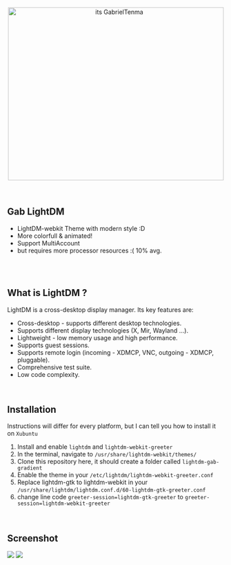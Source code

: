<br>
<p align="center">
  <img src="https://i.imgur.com/3lzaO71.png" alt="its GabrielTenma" width="500" height="400">
</p>
<br>

## Gab LightDM
- LightDM-webkit Theme with modern style :D
- More colorfull & animated!
- Support MultiAccount
- but requires more processor resources :( 10% avg.
<br>
<br>

## What is LightDM ?
LightDM is a cross-desktop display manager. Its key features are:
   - Cross-desktop - supports different desktop technologies.
   - Supports different display technologies (X, Mir, Wayland ...).
   - Lightweight - low memory usage and high performance.
   - Supports guest sessions.
   - Supports remote login (incoming - XDMCP, VNC, outgoing - XDMCP, pluggable).
   - Comprehensive test suite.
   - Low code complexity.
<br>

## Installation
Instructions will differ for every platform, but I can tell you how to install it on `Xubuntu`

1. Install and enable `lightdm` and `lightdm-webkit-greeter`
2. In the terminal, navigate to `/usr/share/lightdm-webkit/themes/`
3. Clone this repository here, it should create a folder called `lightdm-gab-gradient`
4. Enable the theme in your `/etc/lightdm/lightdm-webkit-greeter.conf`
5. Replace lightdm-gtk to lightdm-webkit in your `/usr/share/lightdm/lightdm.conf.d/60-lightdm-gtk-greeter.conf`
6. change line code `greeter-session=lightdm-gtk-greeter` to `greeter-session=lightdm-webkit-greeter`
    
<br>

## Screenshot 
![](https://raw.githubusercontent.com/GabrielTenma/LightDM-Gab-Gradient/master/.skrinsutan/GabrielDesktop_2018_11_08_13-45-46-1366x768.png)
![](https://raw.githubusercontent.com/GabrielTenma/LightDM-Gab-Gradient/master/.skrinsutan/GabrielDesktop_2018_11_08_13-46-06-1366x768.png)
